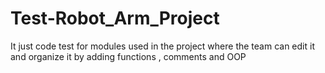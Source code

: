 # Test-Robot_Arm_Project
It just code test for modules used in the project where the team can edit it and organize it by adding functions , comments and OOP
